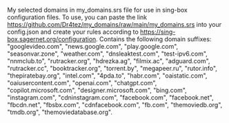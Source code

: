 My selected domains in my_domains.srs file for use in sing-box configuration files. To use, you can paste the link https://github.com/Dr4tez/my_domains/raw/main/my_domains.srs into your config.json and create your rules according to https://sing-box.sagernet.org/configuration.
Contains the following domain suffixes:
"googlevideo.com",
"news.google.com",
"play.google.com",
"seasonvar.zone",
"weather.com",
"dnsleaktest.com",
"test-ipv6.com",
"nnmclub.to",
"rutracker.org",
"hdrezka.ag",
"filmix.ac",
"adguard.com",
"rutracker.cc",
"booktracker.org",
"torrent.by",
"megapeer.ru",
"rutor.info",
"thepiratebay.org",
"intel.com",
"4pda.to",
"habr.com",
"oaistatic.com",
"oaiusercontent.com",
"openai.com",
"chatgpt.com",
"copilot.microsoft.com",
"designer.microsoft.com",
"bing.com",
"instagram.com",
"cdninstagram.com",
"facebook.com",
"facebook.net",
"fbcdn.net",
"fbsbx.com",
"cdnfacebook.com",
"fb.com",
"themoviedb.org",
"tmdb.org",
"themoviedatabase.org".
